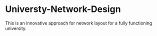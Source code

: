 # Universty-Network-Design
This is an innovative approach for network layout for a fully functioning university.
